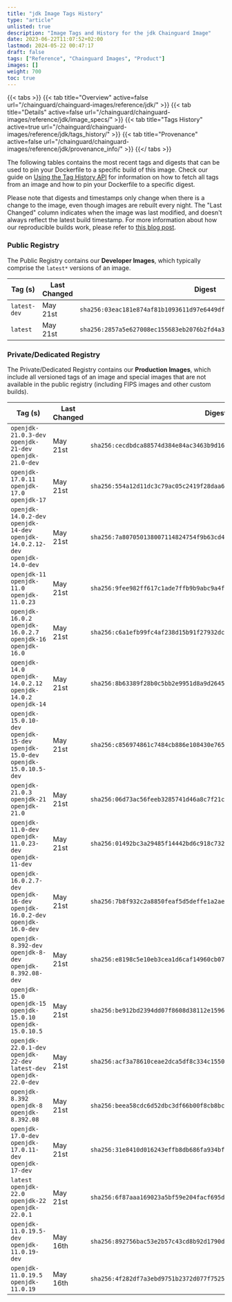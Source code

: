 ```yaml
---
title: "jdk Image Tags History"
type: "article"
unlisted: true
description: "Image Tags and History for the jdk Chainguard Image"
date: 2023-06-22T11:07:52+02:00
lastmod: 2024-05-22 00:47:17
draft: false
tags: ["Reference", "Chainguard Images", "Product"]
images: []
weight: 700
toc: true
---
```


{{< tabs >}}
{{< tab title="Overview" active=false url="/chainguard/chainguard-images/reference/jdk/" >}}
{{< tab title="Details" active=false url="/chainguard/chainguard-images/reference/jdk/image_specs/" >}}
{{< tab title="Tags History" active=true url="/chainguard/chainguard-images/reference/jdk/tags_history/" >}}
{{< tab title="Provenance" active=false url="/chainguard/chainguard-images/reference/jdk/provenance_info/" >}}
{{</ tabs >}}

The following tables contains the most recent tags and digests that can be used to pin your Dockerfile to a specific build of this image. Check our guide on [Using the Tag History API](/chainguard/chainguard-images/using-the-tag-history-api/) for information on how to fetch all tags from an image and how to pin your Dockerfile to a specific digest.

Please note that digests and timestamps only change when there is a change to the image, even though images are rebuilt every night. The "Last Changed" column indicates when the image was last modified, and doesn't always reflect the latest build timestamp. For more information about how our reproducible builds work, please refer to [this blog post](https://www.chainguard.dev/unchained/reproducing-chainguards-reproducible-image-builds).

### Public Registry
The Public Registry contains our **Developer Images**, which typically comprise the `latest*` versions of an image.

| Tag (s)       | Last Changed | Digest                                                                    |
|---------------|--------------|---------------------------------------------------------------------------|
|  `latest-dev` | May 21st     | `sha256:03eac181e874af81b1093611d97e6449dfc71d6573816dadf47ed6bc8bc43445` |
|  `latest`     | May 21st     | `sha256:2857a5e627008ec155683eb2076b2fd4a37c1697cf1046f9174852414de03690` |


### Private/Dedicated Registry
The Private/Dedicated Registry contains our **Production Images**, which include all versioned tags of an image and special images that are not available in the public registry (including FIPS images and other custom builds).

| Tag (s)                                                                            | Last Changed | Digest                                                                    |
|------------------------------------------------------------------------------------|--------------|---------------------------------------------------------------------------|
|  `openjdk-21.0.3-dev` `openjdk-21-dev` `openjdk-21.0-dev`                          | May 21st     | `sha256:cecdbdca88574d384e84ac3463b9d16b049b115267964a42cb3b5c2e34c4c170` |
|  `openjdk-17.0.11` `openjdk-17.0` `openjdk-17`                                     | May 21st     | `sha256:554a12d11dc3c79ac05c2419f28daa6710affcdae101b90eb61b9d66945db74f` |
|  `openjdk-14.0.2-dev` `openjdk-14-dev` `openjdk-14.0.2.12-dev` `openjdk-14.0-dev`  | May 21st     | `sha256:7a807050138007114824754f9b63cd4a7965cb89779521a73a5efa8ccfae2811` |
|  `openjdk-11` `openjdk-11.0` `openjdk-11.0.23`                                     | May 21st     | `sha256:9fee982ff617c1ade7ffb9b9abc9a4f3949394bd28d6271f7304642a2f4a6819` |
|  `openjdk-16.0.2` `openjdk-16.0.2.7` `openjdk-16` `openjdk-16.0`                   | May 21st     | `sha256:c6a1efb99fc4af238d15b91f27932dc007b73c891139545e1f9245b9d3a7c286` |
|  `openjdk-14.0` `openjdk-14.0.2.12` `openjdk-14.0.2` `openjdk-14`                  | May 21st     | `sha256:8b63389f28b0c5bb2e9951d8a9d264540e5e3b0c9321579350880cfe78054546` |
|  `openjdk-15.0.10-dev` `openjdk-15-dev` `openjdk-15.0-dev` `openjdk-15.0.10.5-dev` | May 21st     | `sha256:c856974861c7484cb886e108430e765f18373113e1901f929ba862f23cbf3b5f` |
|  `openjdk-21.0.3` `openjdk-21` `openjdk-21.0`                                      | May 21st     | `sha256:06d73ac56feeb3285741d46a8c7f21c6811011c4424d0a2fa5e12f72a59e0588` |
|  `openjdk-11.0-dev` `openjdk-11.0.23-dev` `openjdk-11-dev`                         | May 21st     | `sha256:01492bc3a29485f14442bd6c918c732c92c52f33c2d1ad494301969175f6ee19` |
|  `openjdk-16.0.2.7-dev` `openjdk-16-dev` `openjdk-16.0.2-dev` `openjdk-16.0-dev`   | May 21st     | `sha256:7b8f932c2a8850feaf5d5deffe1a2aee3d79350e887d5cade3fa79705eec196e` |
|  `openjdk-8.392-dev` `openjdk-8-dev` `openjdk-8.392.08-dev`                        | May 21st     | `sha256:e8198c5e10eb3cea1d6caf14960cb0784269cc55882ea3bb5e2c05b940048901` |
|  `openjdk-15.0` `openjdk-15` `openjdk-15.0.10` `openjdk-15.0.10.5`                 | May 21st     | `sha256:be912bd2394dd07f8608d38112e15961770d19be120cc43b5ff4938f0486d4b3` |
|  `openjdk-22.0.1-dev` `openjdk-22-dev` `latest-dev` `openjdk-22.0-dev`             | May 21st     | `sha256:acf3a78610ceae2dca5df8c334c155073650723e6bfe3d86a662d8e8ae905608` |
|  `openjdk-8.392` `openjdk-8` `openjdk-8.392.08`                                    | May 21st     | `sha256:beea58cdc6d52dbc3df66b00f8cb8bc250fba19a4f9e2ec8f585d025b39fb04c` |
|  `openjdk-17.0-dev` `openjdk-17.0.11-dev` `openjdk-17-dev`                         | May 21st     | `sha256:31e8410d016243effb8db686fa934bf8f4c47978f76dec76aba1a4a50a1a8452` |
|  `latest` `openjdk-22.0` `openjdk-22` `openjdk-22.0.1`                             | May 21st     | `sha256:6f87aaa169023a5bf59e204facf695d9f3827bbd0429083b890ebd812bd3816e` |
|  `openjdk-11.0.19.5-dev` `openjdk-11.0.19-dev`                                     | May 16th     | `sha256:892756bac53e2b57c43cd8b92d1790d223a18535e7186167dd65b41a51bdab7d` |
|  `openjdk-11.0.19.5` `openjdk-11.0.19`                                             | May 16th     | `sha256:4f282df7a3ebd9751b2372d077f7525f93f379e037cdf3b0d9cb3eb081fde668` |


